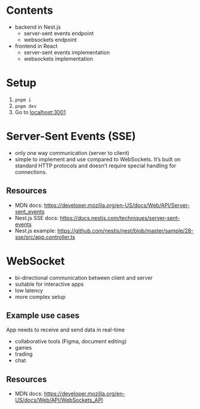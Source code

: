 # Contents

- backend in Nest.js
  - server-sent events endpoint
  - websockets endpoint
- frontend in React
  - server-sent events implementation
  - websockets implementation

# Setup

1. `pnpm i`
2. `pnpm dev`
3. Go to [localhost:3001](http://localhost:3001/)

# Server-Sent Events (SSE)

- only one way communication (server to client)
- simple to implement and use compared to WebSockets. It’s built on standard HTTP protocols and doesn’t require special handling for connections.

## Resources

- MDN docs: https://developer.mozilla.org/en-US/docs/Web/API/Server-sent_events
- Nest.js SSE docs: https://docs.nestjs.com/techniques/server-sent-events
- Nest.js example: https://github.com/nestjs/nest/blob/master/sample/28-sse/src/app.controller.ts

# WebSocket

- bi-directional communication between client and server
- suitable for interactive apps
- low latency
- more complex setup

## Example use cases

App needs to receive and send data in real-time

- collaborative tools (Figma, document editing)
- games
- trading
- chat

## Resources

- MDN docs: https://developer.mozilla.org/en-US/docs/Web/API/WebSockets_API
